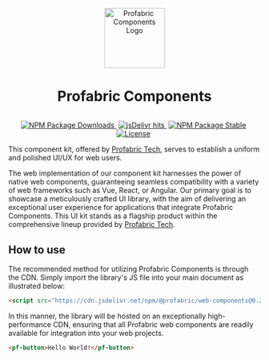 <p align="center">
  <img src="https://raw.githubusercontent.com/profabric/profabric-components-issues/main/assets/pf-logo_no-text.png" crossorigin="anonymous" width="120" alt="Profabric Components Logo" />
</p>

<h1 align="center" style="margin-bottom:32px;">Profabric Components</h1>

<p align="center">
  <a href="https://www.npmjs.com/package/@profabric/web-components" style="margin-right: 4px">
    <img src="https://img.shields.io/npm/dm/@profabric/web-components.svg" crossorigin="anonymous" alt="NPM Package Downloads" />
  </a>
  
  <!-- <a href="https://www.npmjs.com/package/@profabric/web-components" style="margin-right: 4px">
    <img src="https://img.shields.io/npm/v/@profabric/web-components.svg" alt="NPM Package Stable" />
  </a> -->

  <a href="https://www.jsdelivr.com/package/npm/@profabric/web-components" style="margin-right: 4px">
    <img src="https://img.shields.io/jsdelivr/npm/hm/@profabric/web-components" crossorigin="anonymous" alt="jsDelivr hits" />
  </a>
  
  <a href="https://www.npmjs.com/package/@profabric/web-components" style="margin-right: 4px">
    <img src="https://img.shields.io/codecov/c/github/profabric/profabric-components/main?token=J4NXYLLIUO" crossorigin="anonymous" alt="NPM Package Stable" />
  </a>

  <a href="https://profabric.tech" style="margin-right: 4px">
    <img src="https://img.shields.io/badge/license-MIT-blue" crossorigin="anonymous" alt="License" />
  </a>
</p>

This component kit, offered by [Profabric Tech](https://profabric.tech), serves to establish a uniform and polished UI/UX for web users.

The web implementation of our component kit harnesses the power of native web components, guaranteeing seamless compatibility with a variety of web frameworks such as Vue, React, or Angular. Our primary goal is to showcase a meticulously crafted UI library, with the aim of delivering an exceptional user experience for applications that integrate Profabric Components. This UI kit stands as a flagship product within the comprehensive lineup provided by [Profabric Tech](https://profabric.tech).

## How to use

The recommended method for utilizing Profabric Components is through the CDN. Simply import the library's JS file into your main document as illustrated below:

```html
<script src="https://cdn.jsdelivr.net/npm/@profabric/web-components@0.2.1/dist/index.min.js"></script>
```

In this manner, the library will be hosted on an exceptionally high-performance CDN, ensuring that all Profabric web components are readily available for integration into your web projects.

```html
<pf-button>Hello World!</pf-button>
```
